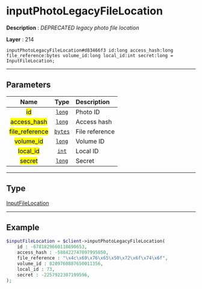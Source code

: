 # inputPhotoLegacyFileLocation

**Description** : *DEPRECATED legacy photo file location*

**Layer** : 214

```tl
inputPhotoLegacyFileLocation#d83466f3 id:long access_hash:long file_reference:bytes volume_id:long local_id:int secret:long = InputFileLocation;
```

---

## Parameters

| Name | Type | Description |
| :---: | :---: | :--- |
| <mark>id</mark> | [`long`](type/long) | Photo ID |
| <mark>access_hash</mark> | [`long`](type/long) | Access hash |
| <mark>file_reference</mark> | [`bytes`](type/bytes) | File reference |
| <mark>volume_id</mark> | [`long`](type/long) | Volume ID |
| <mark>local_id</mark> | [`int`](type/int) | Local ID |
| <mark>secret</mark> | [`long`](type/long) | Secret |

---

## Type

[InputFileLocation](type/InputFileLocation)

---

## Example

```php
$inputFileLocation = $client->inputPhotoLegacyFileLocation(
	id : -6781829660118690653,
	access_hash : -588422747097995850,
	file_reference : "\x4c\x69\x76\x65\x50\x72\x6f\x74\x6f",
	volume_id : 8289760887650011356,
	local_id : 73,
	secret : -2257922307199596,
);
```